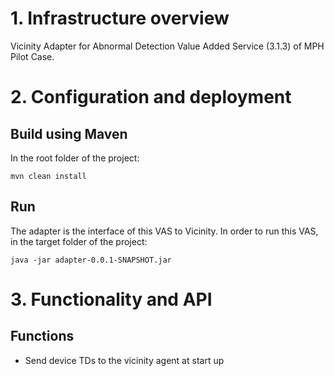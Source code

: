 # 1. Infrastructure overview
Vicinity Adapter for Abnormal Detection Value Added Service (3.1.3) of MPH Pilot Case.

# 2. Configuration and deployment
## Build using Maven

In the root folder of the project:

`mvn clean install`

## Run
The adapter is the interface of this VAS to Vicinity. In order to run this VAS, in the target folder of the project:

`java -jar adapter-0.0.1-SNAPSHOT.jar`

# 3. Functionality and API

## Functions
*	Send device TDs to the vicinity agent at start up
